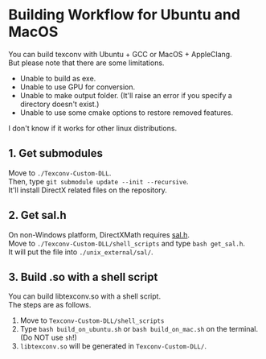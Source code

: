 # Building Workflow for Ubuntu and MacOS

You can build texconv with Ubuntu + GCC or MacOS + AppleClang.  
But please note that there are some limitations.  
-   Unable to build as exe.
-   Unable to use GPU for conversion.
-   Unable to make output folder. (It'll raise an error if you specify a directory doesn't exist.)
-   Unable to use some cmake options to restore removed features.

I don't know if it works for other linux distributions.

## 1. Get submodules

Move to `./Texconv-Custom-DLL`.  
Then, type `git submodule update --init --recursive`.  
It'll install DirectX related files on the repository.

## 2. Get sal.h

On non-Windows platform, DirectXMath requires [sal.h](https://github.com/dotnet/corert/blob/master/src/Native/inc/unix/sal.h).  
Move to `./Texconv-Custom-DLL/shell_scripts` and type `bash get_sal.h`.  
It will put the file into `./unix_external/sal/`.

## 3. Build .so with a shell script

You can build libtexconv.so with a shell script.  
The steps are as follows.

1.  Move to `Texconv-Custom-DLL/shell_scripts`
2.  Type `bash build_on_ubuntu.sh` or `bash build_on_mac.sh` on the terminal. (Do NOT use `sh`!)
3.  `libtexconv.so` will be generated in `Texconv-Custom-DLL/`.
